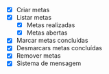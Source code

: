 - [x] Criar metas
- [x] Listar metas
    - [x] Metas realizadas
    - [x] Metas abertas
- [x] Marcar metas concluídas
- [x] Desmarcars metas concluídas
- [x] Remover metas
- [x] Sistema de mensagem